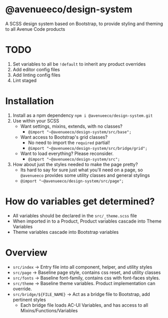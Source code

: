 # @avenueeco/design-system

A SCSS design system based on Bootstrap, to provide styling and theming to all Avenue Code products

# TODO
1. Set variables to all be `!default` to inherit any product overrides
2. Add editor config files
3. Add linting config files
4. Lint staged

# Installation
1. Install as a npm dependency `npm i @avenueeco/design-system.git`
2. Use within your SCSS
    - Want settings, mixins, extends, with no classes?
        - `@import "~@avenueeco/design-system/src/base";`
    - Want access to Bootstrap's grid classes?
        - No need to import the `required` partial!
        - `@import "~@avenueeco/design-system/src/bridge/grid";`
    - Want to load everything? Please reconsider.
        - `@import "~@avenueeco/design-system/src";`
3. How about just the styles needed to make the page pretty?
    - Its hard to say for sure just what you'll need on a page, so `@avenueeco` provides some utility classes and general stylings
    - `@import "~@avenueeco/design-system/src/page";`

# How do variables get determined?
- All variables should be declared in the `src/_theme.scss` file
- When imported in to a Product, Product variables cascade into Theme Variables
- Theme variables cascade into Bootstrap variables

# Overview
- `src/index` -> Entry file into all component, helper, and utility styles
- `src/page` -> Baseline page style, contains css reset, and utility classes
- `src/fonts` -> Baseline font-family, contains css with font-faces styles.
- `src/theme` -> Baseline theme variables. Product implementation can override.
- `src/bridge/${FILE_NAME}` -> Act as a bridge file to Bootstrap, add pertinent styles
    - Each bridge file loads AC-UI Variables, and has access to all Mixins/Functions/Variables
